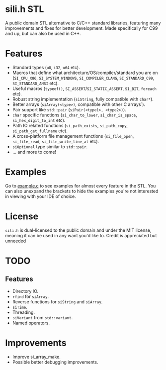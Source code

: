 # sili.h STL
A public domain STL alternative to C/C++ standard libraries, featuring many improvements and fixes for better development. Made specifically for C99 and up, but can also be used in C++.

# Features
- Standard types (`u8`, `i32`, `u64` etc).
- Macros that define what architecture/OS/compiler/standard you are on (`SI_CPU_X86`, `SI_SYSTEM_WINDOWS`, `SI_COMPILER_CLANG`, `SI_STANDARD_C99`, `SI_STANDARD_ANSI` etc).
- Useful macros (`typeof()`, `SI_ASSERT`/`SI_STATIC_ASSERT`, `SI_BIT`, `foreach` etc).
- Robust string implementation (`siString`, fully compatible with `char*`).
- Better arrays (`siArray(<type>)`, compatible with other C arrays`).
- Pair support like `std::pair` (`siPair(<type1>, <type2>)`).
- `char` specific functions (`si_char_to_lower`, `si_char_is_space`, `si_hex_digit_to_int` etc).
- Path IO related functions (`si_path_exists`, `si_path_copy`, `si_path_get_fullname` etc).
- A cross-platform file management functions (`si_file_open`, `si_file_read`, `si_file_write_line_at` etc).
- `siOptional` type similar to `std::pair`.
- ... and more to come!

# Examples
Go to [example.c](example.c) to see examples for almost every feature in the STL. You can also unexpand the brackets to hide the examples you're not interested in viewing with your IDE of choice.

# License
`sili.h` is dual-licensed to the public domain and under the MIT license, meaning it can be used in any want you'd like to. Credit is appreciated but unneeded

# TODO
## Features
- Directory IO.
- `rfind` for `siArray`.
- Reverse functions for `siString` and `siArray`.
- `siTime`.
- Threading.
- `siVariant` from `std::variant`.
- Named operators.

# Improvements
- Improve si_array_make.
- Possible better debugging improvements.